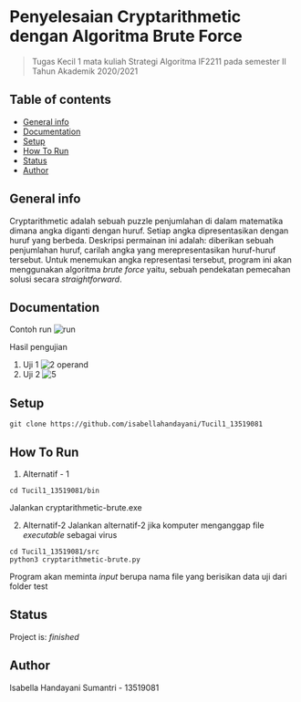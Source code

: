 # Penyelesaian Cryptarithmetic dengan Algoritma Brute Force
> Tugas Kecil 1 mata kuliah Strategi Algoritma IF2211 pada semester II Tahun Akademik 2020/2021

## Table of contents
* [General info](#general-info)
* [Documentation](#documentation)
* [Setup](#setup)
* [How To Run](#how-to-run)
* [Status](#status)
* [Author](#Author)

## General info
Cryptarithmetic adalah sebuah puzzle penjumlahan di dalam matematika dimana angka diganti dengan huruf. Setiap angka dipresentasikan dengan huruf yang berbeda. Deskripsi permainan ini adalah: diberikan sebuah penjumlahan huruf, carilah angka yang merepresentasikan huruf-huruf tersebut. Untuk menemukan angka representasi tersebut, program ini akan menggunakan algoritma _brute force_ yaitu, sebuah pendekatan pemecahan solusi secara _straightforward_.

## Documentation

Contoh run
![run](https://user-images.githubusercontent.com/63598464/105867436-ae592180-6027-11eb-83c4-8cc538b62c5a.gif)

Hasil pengujian
1. Uji 1
![2 operand](https://user-images.githubusercontent.com/63598464/105882469-3f37f900-6038-11eb-9d8e-789777903980.jpg)
2. Uji 2
![5](https://user-images.githubusercontent.com/63598464/105934356-9b276f80-6082-11eb-8eb5-3d680afaee15.jpg)

## Setup
```
git clone https://github.com/isabellahandayani/Tucil1_13519081
```

## How To Run
1. Alternatif - 1
  ```
  cd Tucil1_13519081/bin
  ```
  Jalankan cryptarithmetic-brute.exe

2. Alternatif-2
  Jalankan alternatif-2 jika komputer menganggap file _executable_ sebagai virus
  ``` 
  cd Tucil1_13519081/src
  python3 cryptarithmetic-brute.py
  ```

Program akan meminta _input_ berupa nama file yang berisikan data uji dari folder test

## Status
Project is: _finished_

## Author
Isabella Handayani Sumantri - 13519081
